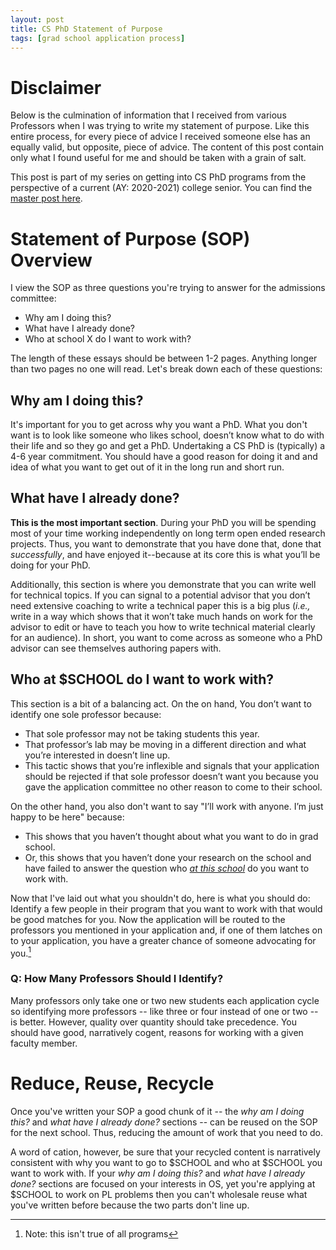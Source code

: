 ```yaml
---
layout: post
title: CS PhD Statement of Purpose
tags: [grad school application process]
---
```


# Disclaimer

Below is the culmination of information that I received from various Professors when I was trying to write my statement of purpose. Like this entire process, for every piece of advice I received someone else has an equally valid, but opposite, piece of advice. The content of this post contain only what I found useful for me and should be taken with a grain of salt.

This post is part of my series on getting into CS PhD programs from the perspective of a current (AY: 2020-2021) college senior. You can find the [master post here](https://jakec007.github.io/2021-04-19-swatties-guide-applying-cs-programs/). 

# Statement of Purpose (SOP) Overview

I view the SOP as three questions you're trying to answer for the admissions committee:

* Why am I doing this?
* What have I already done?
* Who at school X do I want to work with?

The length of these essays should be between 1-2 pages. Anything longer than two pages no one will read. Let's break down each of these questions:

## Why am I doing this?

It's important for you to get across why you want a PhD. What you don't want is to look like someone who likes school, doesn’t know what to do with their life and so they go and get a PhD. Undertaking a CS PhD is (typically) a 4-6 year commitment. You should have a good reason for doing it and and idea of what you want to get out of it in the long run and short run. 

## What have I already done?

**This is the most important section**. During your PhD you will be spending most of your time working independently on long term open ended research projects. Thus, you want to demonstrate that you have done that, done that *successfully*, and have enjoyed it--because at its core this is what you’ll be doing for your PhD.

Additionally, this section is where you demonstrate that you can write well for technical topics. If you can signal to a potential advisor that you don’t need extensive coaching to write a technical paper this is a big plus (*i.e.,* write in a way which shows that it won’t take much hands on work for the advisor to edit or have to teach you how to write technical material clearly for an audience). In short, you want to come across as someone who a PhD advisor can see themselves authoring papers with.

## Who at \$SCHOOL do I want to work with?

This section is a bit of a balancing act. On the on hand, You don’t want to identify one sole professor because: 

* That sole professor may not be taking students this year.
* That professor’s lab may be moving in a different direction and what you’re interested in doesn’t line up.
* This tactic shows that you’re inflexible and signals that your application should be rejected if that sole professor doesn’t want you because you gave the application committee no other reason to come to their school.

On the other hand, you also don't want to say "I’ll work with anyone. I’m just happy to be here" because:

* This shows that you haven’t thought about what you want to do in grad school.  
* Or, this shows that you haven’t done your research on the school and have failed to answer the question who <u>*at this school*</u> do you want to work with. 

Now that I've laid out what you shouldn't do, here is what you should do: Identify a few people in their program that you want to work with that would be good matches for you. Now the application will be routed to the professors you mentioned in your application and, if one of them latches on to your application, you have a greater chance of someone advocating for you.[^1]

### Q: How Many Professors Should I Identify?

Many professors only take one or two new students each application cycle so identifying more professors -- like three or four instead of one or two -- is better. However, quality over quantity should take precedence.  You should have good, narratively cogent, reasons for working with a given faculty member.  

[^1]: Note: this isn't true of all programs 



# Reduce, Reuse, Recycle 

Once you've written your SOP a good chunk of it -- the *why am I doing this?* and *what have I already done?* sections -- can be reused on the SOP for the next school. Thus, reducing the amount of work that you need to do. 

A word of cation, however, be sure that your recycled content is narratively consistent with why you want to go to \$SCHOOL and who at \$SCHOOL you want to work with. If your *why am I doing this?* and *what have I already done?* sections are focused on your interests in OS, yet you're applying at \$SCHOOL to work on PL problems then you can't wholesale reuse what you've written before because the two parts don't line up. 

